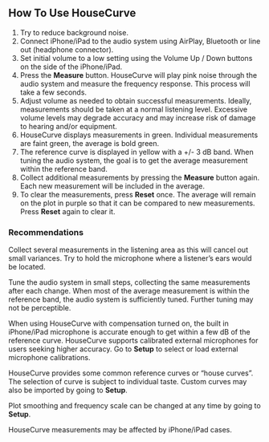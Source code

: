 ## How To Use HouseCurve

1. Try to reduce background noise.
2. Connect iPhone/iPad to the audio system using AirPlay, Bluetooth or line out (headphone connector).
3. Set initial volume to a low setting using the Volume Up / Down buttons on the side of the iPhone/iPad.
4. Press the **Measure** button.  HouseCurve will play pink noise through the audio system and measure the frequency response.  This process will take a few seconds.
5. Adjust volume as needed to obtain successful measurements.  Ideally, measurements should be taken at a normal listening level.  Excessive volume levels may degrade accuracy and may increase risk of damage to hearing and/or equipment.
6. HouseCurve displays measurements in green.  Individual measurements are faint green, the average is bold green.
7. The reference curve is displayed in yellow with a +/- 3 dB band.  When tuning the audio system, the goal is to get the average measurement within the reference band.
8. Collect additional measurements by pressing the **Measure** button again.  Each new measurement will be included in the average.
9. To clear the measurements, press **Reset** once.  The average will remain on the plot in purple so that it can be compared to new measurements.  Press **Reset** again to clear it.

### Recommendations

Collect several measurements in the listening area as this will cancel out small variances.  Try to hold the microphone where a listener’s ears would be located.

Tune the audio system in small steps, collecting the same measurements after each change.  When most of the average measurement is within the reference band, the audio system is sufficiently tuned.  Further tuning may not be perceptible.

When using HouseCurve with compensation turned on, the built in iPhone/iPad microphone is accurate enough to get within a few dB of the reference curve.  HouseCurve supports calibrated external microphones for users seeking higher accuracy.  Go to **Setup** to select or load external microphone calibrations.

HouseCurve provides some common reference curves or “house curves”.  The selection of curve is subject to individual taste.  Custom curves may also be imported by going to **Setup**.

Plot smoothing and frequency scale can be changed at any time by going to **Setup**.

HouseCurve measurements may be affected by iPhone/iPad cases.

